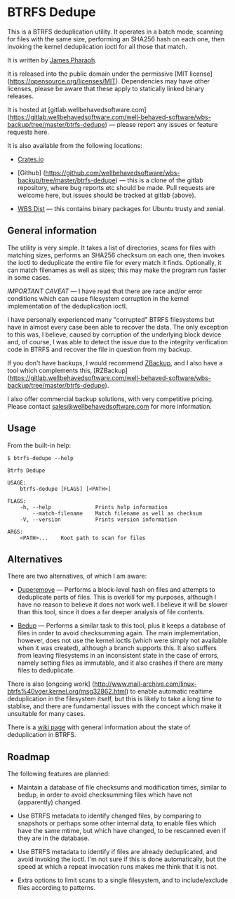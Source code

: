 # BTRFS Dedupe

This is a BTRFS deduplication utility. It operates in a batch mode, scanning
for files with the same size, performing an SHA256 hash on each one, then
invoking the kernel deduplication ioctl for all those that match.

It is written by [James Pharaoh](james@pharaoh.uk).

It is released into the public domain under the permissive [MIT license]
(https://opensource.org/licenses/MIT). Dependencies may have other licenses,
please be aware that these apply to statically linked binary releases.

It is hosted at [gitlab.wellbehavedsoftware.com]
(https://gitlab.wellbehavedsoftware.com/well-behaved-software/wbs-backup/tree/master/btrfs-dedupe) — please report any issues or feature requests here.

It is also available from the following locations:

* [Crates.io](https://crates.io/crates/btrfs-dedupe)

* [Github]
(https://github.com/wellbehavedsoftware/wbs-backup/tree/master/btrfs-dedupe) —
this is a clone of the gitlab repository, where bug reports etc should be made.
Pull requests are welcome here, but issues should be tracked at gitlab (above).

* [WBS Dist](https://dist.wellbehavedsoftware.com/btrfs-dedupe/) — this contains
binary packages for Ubuntu trusty and xenial.

## General information

The utility is very simple. It takes a list of directories, scans for files with
matching sizes, performs an SHA256 checksum on each one, then invokes the ioctl
to deduplicate the entire file for every match it finds. Optionally, it can
match filenames as well as sizes; this may make the program run faster in some
cases.

*IMPORTANT CAVEAT* &mdash; I have read that there are race and/or error
conditions which can cause filesystem corruption in the kernel implementation of
the deduplication ioctl.

I have personally experienced many "corrupted" BTRFS filesystems but have in
almost every case been able to recover the data. The only exception to this was,
I believe, caused by corruption of the underlying block device and, of course, I
was able to detect the issue due to the integrity verification code in BTRFS and
recover the file in question from my backup.

If you don't have backups, I would recommend [ZBackup](http://zbackup.org/), and
I also have a tool which complements this, [RZBackup]
(https://gitlab.wellbehavedsoftware.com/well-behaved-software/wbs-backup/tree/master/btrfs-dedupe).

I also offer commercial backup solutions, with very competitive pricing. Please
contact [sales@wellbehavedsoftware.com](mailto:sales@wellbehavedsoftware.com)
for more information.

## Usage

From the built-in help:

```
$ btrfs-dedupe --help

Btrfs Dedupe 

USAGE:
    btrfs-dedupe [FLAGS] [<PATH>]

FLAGS:
    -h, --help              Prints help information
        --match-filename    Match filename as well as checksum
    -V, --version           Prints version information

ARGS:
    <PATH>...    Root path to scan for files
```

## Alternatives

There are two alternatives, of which I am aware:

* [Duperemove](https://github.com/markfasheh/duperemove) — Performs a
block-level hash on files and attempts to deduplicate parts of files. This is
overkill for my purposes, although I have no reason to believe it does not work
well. I believe it will be slower than this tool, since it does a far deeper
analysis of file contents.

* [Bedup](https://github.com/g2p/bedup) — Performs a similar task to this tool,
plus it keeps a database of files in order to avoid checksumming again. The main
implementation, however, does not use the kernel ioctls (which were simply not
available when it was created), although a branch supports this. It also suffers
from leaving filesystems in an inconsistent state in the case of errors, namely
setting files as immutable, and it also crashes if there are many files to
deduplicate.

There is also [ongoing work]
(http://www.mail-archive.com/linux-btrfs%40vger.kernel.org/msg32862.html) to
enable automatic realtime deduplication in the filesystem itself, but this is
likely to take a long time to stablise, and there are fundamental issues with
the concept which make it unsuitable for many cases.

There is a [wiki page](https://btrfs.wiki.kernel.org/index.php/Deduplication)
with general information about the state of deduplication in BTRFS.

## Roadmap

The following features are planned:

* Maintain a database of file checksums and modification times, similar to
bedup, in order to avoid checksumming files which have not (apparently) changed.

* Use BTRFS metadata to identify changed files, by comparing to snapshots or
perhaps some other internal data, to enable files which have the same mtime, but
which have changed, to be rescanned even if they are in the database.

* Use BTRFS metadata to identify if files are already deduplicated, and avoid
invoking the ioctl. I'm not sure if this is done automatically, but the speed at
which a repeat invocation runs makes me think that it is not.

* Extra options to limit scans to a single filesystem, and to include/exclude
files according to patterns.
